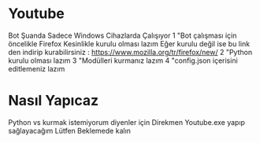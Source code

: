 # Youtube
Bot Şuanda Sadece Windows Cihazlarda Çalışıyor 
1 "Bot çalışması için öncelikle Firefox Kesinlikle kurulu olması lazım Eğer kurulu değil ise bu link den indirip kurabilirsiniz : https://www.mozilla.org/tr/firefox/new/
2 "Python kurulu olması lazım
3 "Modülleri kurmanız lazım 
4 "config.json içerisini editlemeniz lazım 

# Nasıl Yapıcaz
Python vs kurmak istemiyorum diyenler için Direkmen Youtube.exe yapıp sağlayacağım Lütfen Beklemede kalın 

